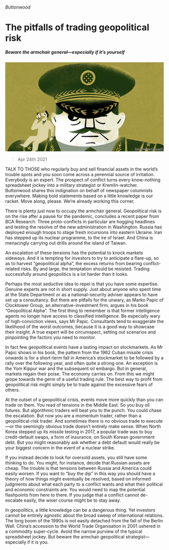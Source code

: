 ###### Buttonwood

# The pitfalls of trading geopolitical risk 

##### Beware the armchair general—especially if it’s yourself 

![image](images/20210424_FND002_0.jpg) 

> Apr 24th 2021 

TALK TO THOSE who regularly buy and sell financial assets in the world’s trouble spots and you soon come across a perennial source of irritation. Everybody is an expert. The prospect of conflict turns every know-nothing spreadsheet jockey into a military strategist or Kremlin-watcher. Buttonwood shares this indignation on behalf of newspaper columnists everywhere. Making bold statements based on a little knowledge is our racket. Move along, please. We’re already working this corner.

There is plenty just now to occupy the armchair general. Geopolitical risk is on the rise after a pause for the pandemic, concludes a recent paper from BCA Research. Three proto-conflicts in particular are hogging headlines and testing the resolve of the new administration in Washington. Russia has deployed enough troops to stage fresh incursions into eastern Ukraine. Iran has stepped up its nuclear programme, to the ire of Israel. And China is menacingly carrying out drills around the island of Taiwan.


An escalation of these tensions has the potential to knock markets sideways. And it is tempting for investors to try to anticipate a flare-up, so as to harvest “geopolitical alpha”, the excess returns from bearing conflict-related risks. By and large, the temptation should be resisted. Trading successfully around geopolitics is a lot harder than it looks.

Perhaps the most seductive idea to repel is that you have some expertise. Genuine experts are not in short supply. Just about anyone who spent time at the State Department or as a national-security adviser appears to have set up a consultancy. But there are pitfalls for the unwary, as Marko Papic of Clocktower Group, an alternative-investment firm, argues in his book “Geopolitical Alpha”. The first thing to remember is that former intelligence agents no longer have access to classified intelligence. Be especially wary of high-conviction views, says Mr Papic. Consultants tend to exaggerate the likelihood of the worst outcomes, because it is a good way to showcase their insight. A true expert will be circumspect, setting out scenarios and pinpointing the factors you need to monitor.

In fact few geopolitical events have a lasting impact on stockmarkets. As Mr Papic shows in his book, the pattern from the 1962 Cuban missile crisis onwards is for a short-term fall in America’s stockmarket to be followed by a rally over the following year, and often quite a strong one. An exception is the Yom Kippur war and the subsequent oil embargo. But in general, markets regain their poise. The economy carries on. From this we might grope towards the germ of a useful trading rule. The best way to profit from geopolitical risk might simply be to trade against the excessive fears of others.

At the outset of a geopolitical crisis, events move more quickly than you can trade on them. You read of tensions in the Middle East. So you buy oil futures. But algorithmic traders will beat you to the punch. You could chase the escalation. But now you are a momentum trader, rather than a geopolitical-risk trader. And sometimes there is no obvious trade to execute—or the seemingly obvious trade doesn’t entirely make sense. When North Korea stepped up its missile testing in 2017, a popular trade was to buy credit-default swaps, a form of insurance, on South Korean government debt. But you might reasonably ask whether a debt default would really be your biggest concern in the event of a nuclear strike.

If you instead decide to look for oversold assets, you still have some thinking to do. You might, for instance, decide that Russian assets are cheap. The trouble is that tensions between Russia and America could easily worsen. If you want to “buy the dip” in this way you should have a theory of how things might eventually be resolved, based on informed judgments about what each party to a conflict wants and what their political and economic constraints are. You would need to map the potential flashpoints from here to there. If you judge that a conflict cannot de-escalate easily, the wiser course might be to stay away.

In geopolitics, a little knowledge can be a dangerous thing. Yet investors cannot be entirely agnostic about the broad sweep of international relations. The long boom of the 1990s is not easily detached from the fall of the Berlin Wall. China’s accession to the World Trade Organisation in 2001 ushered in a commodity super-cycle. Avoid the narrow purview of the typical spreadsheet jockey. But beware the armchair geopolitical strategist—especially if it is you.

